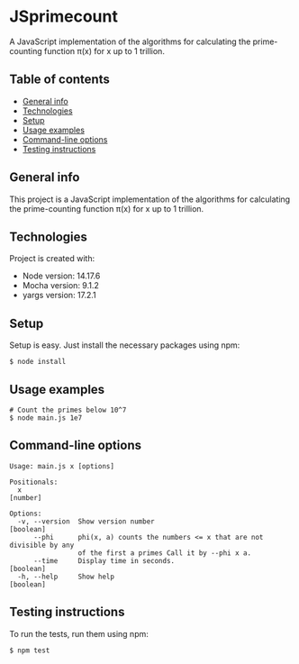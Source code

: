 # JSprimecount
A JavaScript implementation of the algorithms for calculating the prime-counting function π(x) for x up to 1 trillion.

## Table of contents
* [General info](#general-info)
* [Technologies](#technologies)
* [Setup](#setup)
* [Usage examples](#usage-examples)
* [Command-line options](#Command-line-options)
* [Testing instructions](#testing-instructions)

## General info
This project is a JavaScript implementation of the algorithms for calculating the prime-counting function π(x) for x up to 1 trillion.
	
## Technologies
Project is created with:
* Node version: 14.17.6
* Mocha version: 9.1.2
* yargs version: 17.2.1
	
## Setup
Setup is easy. Just install the necessary packages using npm: 

```
$ node install
```

## Usage examples

```
# Count the primes below 10^7
$ node main.js 1e7
```

## Command-line options

```
Usage: main.js x [options]

Positionals:
  x                                                                     [number]

Options:
  -v, --version  Show version number                                   [boolean]
      --phi      phi(x, a) counts the numbers <= x that are not divisible by any
                 of the first a primes Call it by --phi x a.
      --time     Display time in seconds.                              [boolean]
  -h, --help     Show help                                             [boolean]
```

## Testing instructions
To run the tests, run them using npm:

```
$ npm test
```
